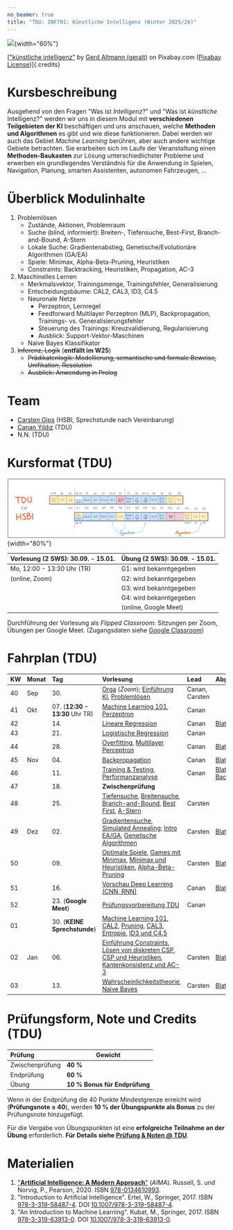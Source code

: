 ```yaml
---
no_beamer: true
title: "TDU: INF701: Künstliche Intelligenz (Winter 2025/26)"
---
```


![](https://cdn.pixabay.com/photo/2018/09/27/09/22/artificial-intelligence-3706562_1280.jpg){width="60%"}

[["künstliche
intelligenz"](https://pixabay.com/de/illustrations/k%c3%bcnstliche-intelligenz-netzwerk-3706562/)
by [Gerd Altmann (geralt)](https://pixabay.com/de/users/geralt-9301/) on Pixabay.com
([Pixabay License](https://pixabay.com/de/service/license/))]{.credits}

# Kursbeschreibung

Ausgehend von den Fragen "Was ist *Intelligenz*?" und "Was ist *künstliche*
Intelligenz?" werden wir uns in diesem Modul mit **verschiedenen Teilgebieten der
KI** beschäftigen und uns anschauen, welche **Methoden und Algorithmen** es gibt und
wie diese funktionieren. Dabei werden wir auch das Gebiet *Machine Learning*
berühren, aber auch andere wichtige Gebiete betrachten. Sie erarbeiten sich im Laufe
der Veranstaltung einen **Methoden-Baukasten** zur Lösung unterschiedlichster
Probleme und erwerben ein grundlegendes Verständnis für die Anwendung in Spielen,
Navigation, Planung, smarten Assistenten, autonomen Fahrzeugen, ...

# Überblick Modulinhalte

1.  Problemlösen
    -   Zustände, Aktionen, Problemraum
    -   Suche (blind, informiert): Breiten-, Tiefensuche, Best-First,
        Branch-and-Bound, A-Stern
    -   Lokale Suche: Gradientenabstieg, Genetische/Evolutionäre Algorithmen (GA/EA)
    -   Spiele: Minimax, Alpha-Beta-Pruning, Heuristiken
    -   Constraints: Backtracking, Heuristiken, Propagation, AC-3
2.  Maschinelles Lernen
    -   Merkmalsvektor, Trainingsmenge, Trainingsfehler, Generalisierung
    -   Entscheidungsbäume: CAL2, CAL3, ID3, C4.5
    -   Neuronale Netze
        -   Perzeptron, Lernregel
        -   Feedforward Multilayer Perzeptron (MLP), Backpropagation, Trainings-
            vs. Generalisierungsfehler
        -   Steuerung des Trainings: Kreuzvalidierung, Regularisierung
        -   Ausblick: Support-Vektor-Maschinen
    -   Naive Bayes Klassifikator
3.  ~~Inferenz, Logik~~ (**entfällt im W25**)
    -   ~~Prädikatenlogik: Modellierung, semantische und formale Beweise,
        Unifikation, Resolution~~
    -   ~~Ausblick: Anwendung in Prolog~~

# Team

-   [Carsten
    Gips](https://www.hsbi.de/minden/ueber-uns/personenverzeichnis/carsten-gips)
    (HSBI, Sprechstunde nach Vereinbarung)
-   [Canan Yıldız](http://people.tau.edu.tr/people.show/cananyildiz/de) (TDU)
-   N.N. (TDU)

# Kursformat (TDU)

![](admin/images/fahrplan.png){width="80%"}

| Vorlesung (2 SWS): 30.09. - 15.01. | Übung (2 SWS): 30.09. - 15.01. |
|:-----------------------------------|:-------------------------------|
| Mo, 12:00 - 13:30 Uhr (TR)         | G1: wird bekanntgegeben        |
| (online, Zoom)                     | G2: wird bekanntgegeben        |
|                                    | G3: wird bekanntgegeben        |
|                                    | G4: wird bekanntgegeben        |
|                                    | (online, Google Meet)          |

Durchführung der Vorlesung als *Flipped Classroom*: Sitzungen per Zoom, Übungen per
Google Meet. (Zugangsdaten siehe [Google
Classroom](https://classroom.google.com/c/NzE4Mzk0NDE5ODEz?cjc=fhzfku3))

# Fahrplan (TDU)

| KW | Monat | Tag                             | Vorlesung                                                                                                                                                                                                                                                                | Lead           | Abgabe Übung                                            |
|:---|:------|:--------------------------------|:-------------------------------------------------------------------------------------------------------------------------------------------------------------------------------------------------------------------------------------------------------------------------|:---------------|:--------------------------------------------------------|
| 40 | Sep   | 30\.                            | [Orga](https://www.hsbi.de/elearning/data/FH-Bielefeld/lm_data/lm_1358898/index.html#überblick-modulinhalte) (*Zoom*); [Einführung KI](lecture/intro/intro1-overview.md), [Problemlösen](lecture/intro/intro2-problemsolving.md)                                         | Canan, Carsten |                                                         |
| 41 | Okt   | 07\. (**12:30 - 13:30** Uhr TR) | [Machine Learning 101](lecture/dtl/dtl1-mlbasics.md), [Perzeptron](lecture/nn/nn01-perceptron.md)                                                                                                                                                                        | Canan          |                                                         |
| 42 |       | 14\.                            | [Lineare Regression](lecture/nn/nn02-linear-regression.md)                                                                                                                                                                                                               | Canan          | [Blatt: Perzeptron](homework/sheet-nn-perceptron.md)    |
| 43 |       | 21\.                            | [Logistische Regression](lecture/nn/nn03-logistic-regression.md)                                                                                                                                                                                                         | Canan          |                                                         |
| 44 |       | 28\.                            | [Overfitting](lecture/nn/nn04-overfitting.md), [Multilayer Perceptron](lecture/nn/nn05-mlp.md)                                                                                                                                                                           | Canan          | [Blatt: Regression](homework/sheet-nn-regression.md)    |
| 45 | Nov   | 04\.                            | [Backpropagation](lecture/nn/nn06-backprop.md)                                                                                                                                                                                                                           | Canan          | [Blatt: MLP](homework/sheet-nn-mlp.md)                  |
| 46 |       | 11\.                            | [Training & Testing](lecture/nn/nn07-training-testing.md), [Performanzanalyse](lecture/nn/nn08-testing.md)                                                                                                                                                               | Canan          | [Blatt: Backpropagation](homework/sheet-nn-backprop.md) |
| 47 |       | 18\.                            | **Zwischenprüfung**                                                                                                                                                                                                                                                      |                |                                                         |
| 48 |       | 25\.                            | [Tiefensuche](lecture/searching/search1-dfs.md), [Breitensuche](lecture/searching/search2-bfs.md), [Branch-and-Bound](lecture/searching/search3-branchandbound.md), [Best First](lecture/searching/search4-bestfirst.md), [A-Stern](lecture//searching/search5-astar.md) | Carsten        |                                                         |
| 49 | Dez   | 02\.                            | [Gradientensuche](lecture/searching/search6-gradient.md), [Simulated Annealing](lecture/searching/search7-annealing.md); [Intro EA/GA](lecture/ea/ea1-intro.md), [Genetische Algorithmen](lecture/ea/ea2-ga.md)                                                          | Carsten        | [Blatt: Suche](homework/sheet-search.md)                |
| 50 |       | 09\.                            | [Optimale Spiele](lecture/games/games1-intro.md), [Games mit Minimax](lecture/games/games2-minimax.md), [Minimax und Heuristiken](lecture/games/games3-heuristics.md), [Alpha-Beta-Pruning](lecture/games/games4-alphabeta.md)                                           | Carsten        | [Blatt: EA/GA](homework/sheet-ea.md)                    |
| 51 |       | 16\.                            | [Vorschau Deep Learning (CNN, RNN)](lecture/nn/nn10-cnn.md)                                                                                                                                                                                                              | Canan          | [Blatt: Games](homework/sheet-games.md)                 |
| 52 |       | 23\. (**Google Meet**)          | [Prüfungsvorbereitung TDU](admin/exams-tdu.md)                                                                                                                                                                                                                           | Canan          |                                                         |
| 01 |       | 30\. (**KEINE Sprechstunde**)   | [Machine Learning 101](lecture/dtl/dtl1-mlbasics.md), [CAL2](lecture/dtl/dtl2-cal2.md), [Pruning](lecture/dtl/dtl3-pruning.md), [CAL3](lecture/dtl/dtl4-cal3.md), [Entropie](lecture/dtl/dtl5-entropy.md), [ID3 und C4.5](lecture/dtl/dtl6-id3.md)                       |                |                                                         |
| 02 | Jan   | 06\.                            | [Einführung Constraints](lecture/csp/csp1-intro.md), [Lösen von diskreten CSP](lecture/csp/csp2-backtrackingsearch.md), [CSP und Heuristiken](lecture/csp/csp3-heuristics.md), [Kantenkonsistenz und AC-3](lecture/csp/csp4-ac3.md)                                      | Carsten        | [Blatt: DTL](homework/sheet-dtl.md)                     |
| 03 |       | 13\.                            | [Wahrscheinlichkeitstheorie](lecture/naivebayes/nb1-probability.md), [Naive Bayes](lecture/naivebayes/nb2-naivebayes.md)                                                                                                                                                 | Carsten        | [Blatt: CSP](homework/sheet-csp.md)                     |

# Prüfungsform, Note und Credits (TDU)

| Prüfung         | Gewicht                       |
|:----------------|-------------------------------|
| Zwischenprüfung | **40 %**                      |
| Endprüfung      | **60 %**                      |
| Übung           | **10 % Bonus für Endprüfung** |

Wenn in der Endprüfung die 40 Punkte Mindestgrenze erreicht wird (**Prüfungsnote
$\ge$ 40**), werden **10 % der Übungspunkte als Bonus** zu der Prüfungsnote
hinzugefügt.

Für die Vergabe von Übungspunkten ist eine **erfolgreiche Teilnahme an der Übung**
erforderlich. **Für Details siehe [Prüfung & Noten @ TDU](admin/exams-tdu.md)**.

# Materialien

1.  ["**Artificial Intelligence: A Modern Approach**"](http://aima.cs.berkeley.edu/)
    (*AIMA*). Russell, S. und Norvig, P., Pearson, 2020. ISBN
    [978-0134610993](https://fhb-bielefeld.digibib.net/openurl?isbn=978-0134610993).
2.  "Introduction to Artificial Intelligence". Ertel, W., Springer, 2017. ISBN
    [978-3-319-58487-4](https://fhb-bielefeld.digibib.net/openurl?isbn=978-3-319-58487-4).
    DOI [10.1007/978-3-319-58487-4](https://doi.org/10.1007/978-3-319-58487-4).
3.  "An Introduction to Machine Learning". Kubat, M., Springer, 2017. ISBN
    [978-3-319-63913-0](https://fhb-bielefeld.digibib.net/openurl?isbn=978-3-319-63913-0).
    DOI [10.1007/978-3-319-63913-0](https://doi.org/10.1007/978-3-319-63913-0).

